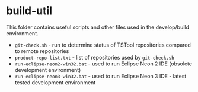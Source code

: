 # build-util #

This folder contains useful scripts and other files used in the develop/build environment.

* `git-check.sh` - run to determine status of TSTool repositories compared to remote repositories
* `product-repo-list.txt` - list of repositories used by `git-check.sh`
* `run-eclipse-neon2-win32.bat` - used to run Eclipse Neon 2 IDE (obsolete development environment)
* `run-eclipse-neon3-win32.bat` - used to run Eclipse Neon 3 IDE - latest tested development environment
